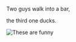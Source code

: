 Two guys walk into a bar,

the third one ducks. <!-- .element: class="fragment" -->

![These are funny](https://iamcarrico.github.io/dns-what-do-all-these-letters-mean/images/dad/hammond.gif)  <!-- .element: class="fragment" -->

